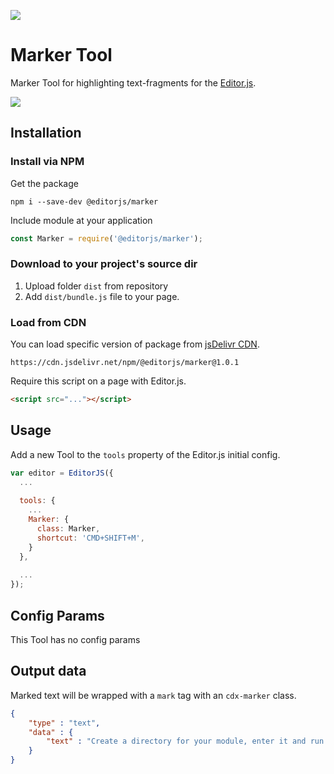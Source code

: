 ![](https://badgen.net/badge/Editor.js/v2.0/blue)

# Marker Tool

Marker Tool for highlighting text-fragments for the [Editor.js](https://ifmo.su/editor).

![](assets/example.gif)

## Installation

### Install via NPM

Get the package

```shell
npm i --save-dev @editorjs/marker
```

Include module at your application

```javascript
const Marker = require('@editorjs/marker');
```

### Download to your project's source dir

1. Upload folder `dist` from repository
2. Add `dist/bundle.js` file to your page.

### Load from CDN

You can load specific version of package from [jsDelivr CDN](https://www.jsdelivr.com/package/npm/@editorjs/marker).

`https://cdn.jsdelivr.net/npm/@editorjs/marker@1.0.1`

Require this script on a page with Editor.js.

```html
<script src="..."></script>
```

## Usage

Add a new Tool to the `tools` property of the Editor.js initial config.

```javascript
var editor = EditorJS({
  ...
  
  tools: {
    ...
    Marker: {
      class: Marker,
      shortcut: 'CMD+SHIFT+M',
    }
  },
  
  ...
});
```

## Config Params

This Tool has no config params

## Output data

Marked text will be wrapped with a `mark` tag with an `cdx-marker` class.

```json
{
    "type" : "text",
    "data" : {
        "text" : "Create a directory for your module, enter it and run <mark class=\"cdx-marker\">npm init</mark> command."
    }
}
```

